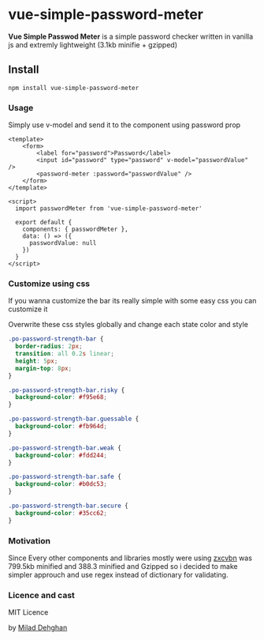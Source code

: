 # vue-simple-password-meter

**Vue Simple Passwod Meter** is a simple password checker written in vanilla js and extremly lightweight (3.1kb minifie + gzipped) 

## Install
`
npm install vue-simple-password-meter
`

### Usage

Simply use v-model and send it to the component using password prop

```vue
<template>
    <form>
        <label for="password">Password</label>
        <input id="password" type="password" v-model="passwordValue" />
        <password-meter :password="passwordValue" />
    </form>
</template>

<script>
  import passwordMeter from 'vue-simple-password-meter'

  export default {
    components: { passwordMeter },
    data: () => ({
      passwordValue: null
    })
  }
</script>
```

### Customize using css

If you wanna customize the bar its really simple with some easy css you can customize it

Overwrite these css styles globally and change each state color and style

```css
.po-password-strength-bar {
  border-radius: 2px;
  transition: all 0.2s linear;
  height: 5px;
  margin-top: 8px;
}

.po-password-strength-bar.risky {
  background-color: #f95e68;
}

.po-password-strength-bar.guessable {
  background-color: #fb964d;
}

.po-password-strength-bar.weak {
  background-color: #fdd244;
}

.po-password-strength-bar.safe {
  background-color: #b0dc53;
}

.po-password-strength-bar.secure {
  background-color: #35cc62;
}
``` 

### Motivation

Since Every other components and libraries mostly were using [zxcvbn](https://github.com/dropbox/zxcvbn) was 799.5kb minified and 388.3 minified and Gzipped so i decided to make simpler approuch and use regex instead of dictionary for validating.



### Licence and cast
MIT Licence 


by [Milad Dehghan](https://dehghan.net)
